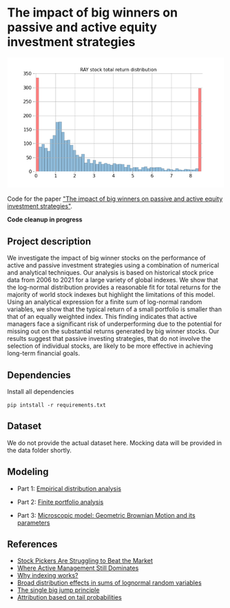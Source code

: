 # The impact of big winners on passive and active equity investment strategies

![histogram](./suppmat/histogram_RAY_16years.png)

Code for the paper ["The impact of big winners on passive and active equity investment strategies"](https://arxiv.org/abs/2210.09302).

__Code cleanup in progress__

## Project description

We investigate the impact of big winner stocks on the performance of active and passive investment strategies using a combination of numerical and analytical techniques. Our analysis is based on historical stock price data from 2006 to 2021 for a large variety of global indexes. We show that the log-normal distribution provides a reasonable fit for total returns for the majority of world stock indexes but highlight the limitations of this model. Using an analytical expression for a finite sum of log-normal random variables, we show that the typical return of a small portfolio is smaller than that of an equally weighted index. This finding indicates that active managers face a significant risk of underperforming due to the potential for missing out on the substantial returns generated by big winner stocks. Our results suggest that passive investing strategies, that do not involve the selection of individual stocks, are likely to be more effective in achieving long-term financial goals.

## Dependencies

Install all dependencies
```
pip intstall -r requirements.txt
```

## Dataset

We do not provide the actual dataset here. Mocking data will be provided in the data folder shortly.

## Modeling

- Part 1: [Empirical distribution analysis](https://github.com/maxmarkov/passive-investing/blob/master/modeling.ipynb)

- Part 2: [Finite portfolio analysis](https://github.com/maxmarkov/passive-investing/blob/master/finite_sample_ratio.ipynb)

- Part 3: [Microscopic model: Geometric Brownian Motion and its parameters](https://github.com/maxmarkov/passive-investing/blob/master/gbm_parameters.ipynb)

## References

- [Stock Pickers Are Struggling to Beat the Market](https://www.wsj.com/articles/stock-pickers-are-struggling-to-beat-the-market-11640692983)
- [Where Active Management Still Dominates ](https://www.wsj.com/amp/articles/where-active-management-still-dominates-11551669060)
- [Why indexing works?](https://arxiv.org/abs/1510.03550)
- [Broad distribution effects in sums of lognormal random variables](https://www.researchgate.net/publication/2168231_Broad_distribution_effects_in_sums_of_lognormal_random_variables)
- [The single big jump principle](https://www.johndcook.com/blog/2011/08/09/single-big-jump-principle/)
- [Attribution based on tail probabilities](https://www.johndcook.com/blog/2018/07/17/attribution/)